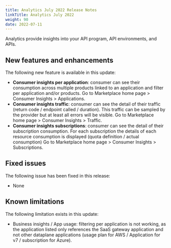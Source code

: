```yaml
---
title: Analytics July 2022 Release Notes
linkTitle: Analytics July 2022
weight: 90
date: 2022-07-11
---
```


Analytics provide insights into your API program, API environments, and APIs.

## New features and enhancements

The following new feature is available in this update:

* **Consumer insights per application**: consumer can see their consumption across multiple products linked to an application and filter per application and/or products. Go to Marketplace home page > Consumer Insights > Applications.
* **Consumer insights traffic**: consumer can see the detail of their traffic (return code / endpoint called / duration). This traffic can be sampled by the provider but at least all errors will be visible. Go to Marketplace home page > Consumer Insights > Traffic.
* **Consumer insights subscriptions**: consumer can see the detail of their subscription consumption. For each subscription the details of each resource consumption is displayed (quota definition / actual consumption) Go to Marketplace home page > Consumer Insights > Subscriptions.

## Fixed issues

The following issue has been fixed in this release:

* None

## Known limitations

The following limitation exists in this update:

* Business insights / App usage: filtering per application is not working, as the application listed only references the SaaS gateway application and not other dataplane applications (usage plan for AWS / Application for v7 / subscription for Azure).
